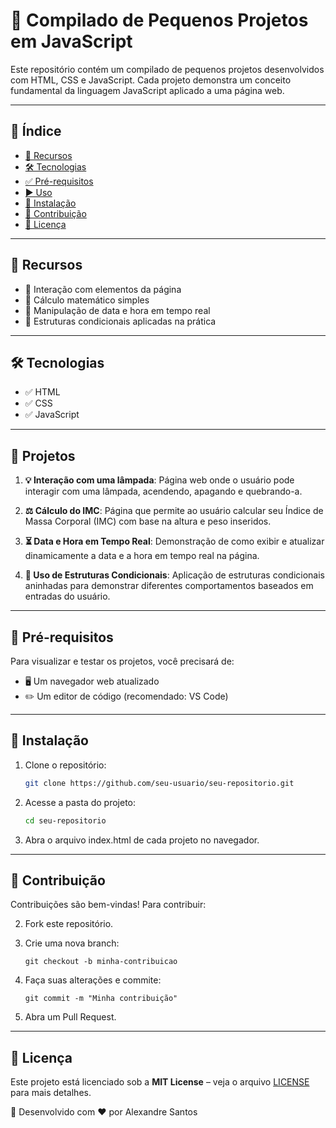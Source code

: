 # 📌 Compilado de Pequenos Projetos em JavaScript

Este repositório contém um compilado de pequenos projetos desenvolvidos com HTML, CSS e JavaScript. Cada projeto demonstra um conceito fundamental da linguagem JavaScript aplicado a uma página web.

---

## 📌 Índice
- [🚀 Recursos](#-recursos)
- [🛠 Tecnologias](#-tecnologias)
- [✅ Pré-requisitos](#-pré-requisitos)
- [▶️ Uso](#-uso)
- [💾 Instalação](#-instalação)
- [🤝 Contribuição](#-contribuição)
- [📄 Licença](#-licença)

---

## 🚀 Recursos
- 🔹 Interação com elementos da página
- 🔹 Cálculo matemático simples
- 🔹 Manipulação de data e hora em tempo real
- 🔹 Estruturas condicionais aplicadas na prática

---

## 🛠 Tecnologias
- ✅ HTML
- ✅ CSS
- ✅ JavaScript

---

## 📂 Projetos
1. **💡 Interação com uma lâmpada**: Página web onde o usuário pode interagir com uma lâmpada, acendendo, apagando e quebrando-a.
   
3. **⚖️ Cálculo do IMC**: Página que permite ao usuário calcular seu Índice de Massa Corporal (IMC) com base na altura e peso inseridos.
   
5. **⏳ Data e Hora em Tempo Real**: Demonstração de como exibir e atualizar dinamicamente a data e a hora em tempo real na página.
   
7. **🔀 Uso de Estruturas Condicionais**: Aplicação de estruturas condicionais aninhadas para demonstrar diferentes comportamentos baseados em entradas do usuário.

---

## 📌 Pré-requisitos
Para visualizar e testar os projetos, você precisará de:
- 🖥️ Um navegador web atualizado
- ✏️ Um editor de código (recomendado: VS Code)

---

## 🔧 Instalação
1. Clone o repositório:
   ```sh
   git clone https://github.com/seu-usuario/seu-repositorio.git

2. Acesse a pasta do projeto:
   ```sh
   cd seu-repositorio

3. Abra o arquivo index.html de cada projeto no navegador.
---

## 🤝 Contribuição
Contribuições são bem-vindas! Para contribuir:

2. Fork este repositório.
3. Crie uma nova branch:

    ```
    git checkout -b minha-contribuicao
    ```

4. Faça suas alterações e commite:

    ```
    git commit -m "Minha contribuição"
    ```

5. Abra um Pull Request.

---

## 📜 Licença
Este projeto está licenciado sob a **MIT License** – veja o arquivo [LICENSE](LICENSE) para mais detalhes.

📌 Desenvolvido com ❤️ por Alexandre Santos
